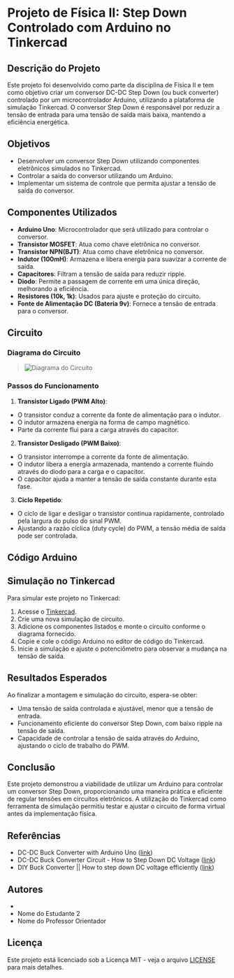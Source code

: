# Projeto de Física II: Step Down Controlado com Arduino no Tinkercad

## Descrição do Projeto

Este projeto foi desenvolvido como parte da disciplina de Física II e tem como objetivo criar um conversor DC-DC Step Down (ou buck converter) controlado por um microcontrolador Arduino, utilizando a plataforma de simulação Tinkercad. O conversor Step Down é responsável por reduzir a tensão de entrada para uma tensão de saída mais baixa, mantendo a eficiência energética.

## Objetivos

- Desenvolver um conversor Step Down utilizando componentes eletrônicos simulados no Tinkercad.
- Controlar a saída do conversor utilizando um Arduino.
- Implementar um sistema de controle que permita ajustar a tensão de saída do conversor.

## Componentes Utilizados

- **Arduino Uno**: Microcontrolador que será utilizado para controlar o conversor.
- **Transistor MOSFET**: Atua como chave eletrônica no conversor.
- **Transistor NPN(BJT)**: Atua como chave eletrônica no conversor.
- **Indutor (100mH)**: Armazena e libera energia para suavizar a corrente de saída.
- **Capacitores**: Filtram a tensão de saída para reduzir ripple.
- **Diodo**: Permite a passagem de corrente em uma única direção, melhorando a eficiência.
- **Resistores (10k, 1k)**: Usados para ajuste e proteção do circuito.
- **Fonte de Alimentação DC (Bateria 9v)**: Fornece a tensão de entrada para o conversor.

## Circuito
### Diagrama do Circuito

> ![Diagrama do Circuito](/Circuito_Digital.png)

### Passos do Funcionamento

1. **Transistor Ligado (PWM Alto)**: 
- O transistor conduz a corrente da fonte de alimentação para o indutor.
- O indutor armazena energia na forma de campo magnético.
- Parte da corrente flui para a carga através do capacitor.

2. **Transistor Desligado (PWM Baixo)**: 
- O transistor interrompe a corrente da fonte de alimentação.
- O indutor libera a energia armazenada, mantendo a corrente fluindo através do diodo para a carga e o capacitor.
- O capacitor ajuda a manter a tensão de saída constante durante esta fase.

3. **Ciclo Repetido**: 
- O ciclo de ligar e desligar o transistor continua rapidamente, controlado pela largura do pulso do sinal PWM.
- Ajustando a razão cíclica (duty cycle) do PWM, a tensão média de saída pode ser controlada.


## Código Arduino
## Simulação no Tinkercad

Para simular este projeto no Tinkercad:

1. Acesse o [Tinkercad](https://www.tinkercad.com/things/jjUOCN3jrHF-grand-esboo/editel?sharecode=zxqb6WLQkqMb8zrbpSr2WBJduSnd5iK9LYmfXquICK4).
2. Crie uma nova simulação de circuito.
3. Adicione os componentes listados e monte o circuito conforme o diagrama fornecido.
4. Copie e cole o código Arduino no editor de código do Tinkercad.
5. Inicie a simulação e ajuste o potenciômetro para observar a mudança na tensão de saída.

## Resultados Esperados

Ao finalizar a montagem e simulação do circuito, espera-se obter:

- Uma tensão de saída controlada e ajustável, menor que a tensão de entrada.
- Funcionamento eficiente do conversor Step Down, com baixo ripple na tensão de saída.
- Capacidade de controlar a tensão de saída através do Arduino, ajustando o ciclo de trabalho do PWM.

## Conclusão

Este projeto demonstrou a viabilidade de utilizar um Arduino para controlar um conversor Step Down, proporcionando uma maneira prática e eficiente de regular tensões em circuitos eletrônicos. A utilização do Tinkercad como ferramenta de simulação permitiu testar e ajustar o circuito de forma virtual antes da implementação física.

## Referências

- DC-DC Buck Converter with Arduino Uno ([link](https://samiralavi.github.io/blog/buck_coverter/buck_converter_arduino/))
- DC-DC Buck Converter Circuit - How to Step Down DC Voltage ([link](https://circuitdigest.com/microcontroller-projects/arduino-dc-dc-buck-converter-circuit))
- DIY Buck Converter || How to step down DC voltage efficiently ([link](https://www.youtube.com/watch?v=m8rK9gU30v4))

## Autores

- 
- Nome do Estudante 2
- Nome do Professor Orientador

## Licença

Este projeto está licenciado sob a Licença MIT - veja o arquivo [LICENSE](LICENSE) para mais detalhes.
